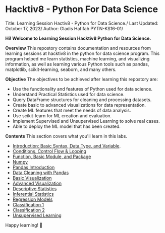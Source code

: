 # Hacktiv8 - Python For Data Science

Title: Learning Session Hactiv8 - Python for Data Science./
Last Updated: October 17, 2023/
Author: Gladis Hafifah PYTN-KS16-01/

**Hi! Welcome to Learning Session Hacktiv8 Python for Data Science.**

**Overview**
This repostory contains documentation and resources from learning sessions at hacktiv8 in the python for data science program. This program helped me learn statistics, machine learning, and visualizing information, as well as learning various Python tools such as pandas, matplotlib, scikit-learning, seaborn, and many others.

**Objective**
The objectives to be achieved after learning this repostory are:
- Use the functionality and features of Python used for data science.
- Understand Practical Statistics used for data science.
- Query DataFrame structures for cleaning and processing datasets.
- Create basic to advanced visualizations for data representation.
- Create ML features that meet the needs of data analysis.
- Use scikit-learn for ML creation and evaluation.
- Implement Supervised and Unsupervised Learning to solve real cases.
- Able to deploy the ML model that has been created.

**Contents**
This section covers what you'll learn in this labs.
- [Introduction: Basic Syntax, Data Type, and Variable](https://github.com/gladishafifah/H8_PYTN_MSIB5/blob/e64b2a0792091a14c66c3457db151921474b344e/Sesi1.ipynb).
- [Conditions, Control Flow & Looping](https://github.com/gladishafifah/H8_PYTN_MSIB5/blob/e64b2a0792091a14c66c3457db151921474b344e/Sesi2.ipynb)
- [Function, Basic Module, and Package](https://github.com/gladishafifah/H8_PYTN_MSIB5/blob/e64b2a0792091a14c66c3457db151921474b344e/Sesi3.ipynb)
- [Numpy](https://github.com/gladishafifah/H8_PYTN_MSIB5/blob/e64b2a0792091a14c66c3457db151921474b344e/Sesi4.ipynb)
- [Pandas Introduction](https://github.com/gladishafifah/H8_PYTN_MSIB5/blob/e64b2a0792091a14c66c3457db151921474b344e/Sesi5.ipynb)
- [Data Cleaning with Pandas](https://github.com/gladishafifah/H8_PYTN_MSIB5/blob/e64b2a0792091a14c66c3457db151921474b344e/Sesi6.ipynb)
- [Basic Visualization](https://github.com/gladishafifah/H8_PYTN_MSIB5/blob/e64b2a0792091a14c66c3457db151921474b344e/Sesi7.ipynb)
- [Advanced Visualization](https://github.com/gladishafifah/H8_PYTN_MSIB5/blob/e64b2a0792091a14c66c3457db151921474b344e/Sesi8.ipynb)
- [Descriptive Statistics](https://github.com/gladishafifah/H8_PYTN_MSIB5/blob/e64b2a0792091a14c66c3457db151921474b344e/Sesi9.ipynb)
- [Inferential Statistics](https://github.com/gladishafifah/H8_PYTN_MSIB5/blob/e64b2a0792091a14c66c3457db151921474b344e/Sesi10.ipynb)
- [Regression Models](https://github.com/gladishafifah/H8_PYTN_MSIB5/blob/e64b2a0792091a14c66c3457db151921474b344e/Sesi11.ipynb)
- [Classification 1](https://github.com/gladishafifah/H8_PYTN_MSIB5/blob/e64b2a0792091a14c66c3457db151921474b344e/Sesi12.ipynb)
- [Classification 2](https://github.com/gladishafifah/H8_PYTN_MSIB5/blob/e64b2a0792091a14c66c3457db151921474b344e/Sesi13.ipynb)
- [Unsupervised Learning](https://github.com/gladishafifah/H8_PYTN_MSIB5/blob/e64b2a0792091a14c66c3457db151921474b344e/Sesi14.ipynb)

Happy learning! 🚀
